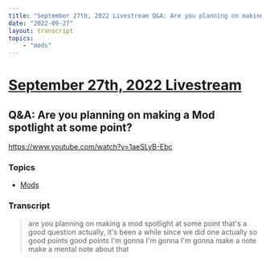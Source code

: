 ```yaml
---
title: "September 27th, 2022 Livestream Q&A: Are you planning on making a Mod spotlight at some point?"
date: "2022-09-27"
layout: transcript
topics:
    - "mods"
---
```

# [September 27th, 2022 Livestream](../2022-09-27.md)
## Q&A: Are you planning on making a Mod spotlight at some point?
https://www.youtube.com/watch?v=1aeSLyB-Ebc

### Topics
* [Mods](../topics/mods.md)

### Transcript

> are you planning on making a mod spotlight at some point that's a good question actually, it's been a while since we did one actually so good points good points I'm gonna I'm gonna I'm gonna make a note make a mental note about that
